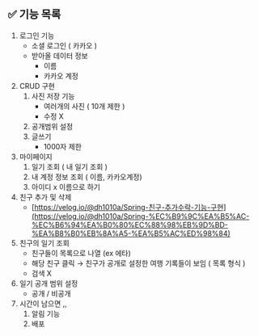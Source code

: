 ## ✅ 기능 목록

1. 로그인 기능 
    - 소셜 로그인 ( 카카오 )
    - 받아올 데이터 정보
        - 이름
        - 카카오 계정
2. CRUD 구현 
    1. 사진 저장 기능 
        - 여러개의 사진 ( 10개 제한 )
        - 수정 X
    2. 공개범위 설정  
    3. 글쓰기 
        - 1000자 제한
3. 마이페이지 
    1. 일기 조회 ( 내 일기 조회 ) 
    2. 내 계정 정보 조회 ( 이름, 카카오계정) 
    3. 아이디 x 이름으로 하기 
4. 친구 추가 및 삭제 
    - [https://velog.io/@dh1010a/Spring-친구-추가수락-기능-구현](https://velog.io/@dh1010a/Spring-%EC%B9%9C%EA%B5%AC-%EC%B6%94%EA%B0%80%EC%88%98%EB%9D%BD-%EA%B8%B0%EB%8A%A5-%EA%B5%AC%ED%98%84)
5. 친구의 일기 조회 
    - 친구들이 목록으로 나열 (ex 에타)
    - 해당 친구 클릭 → 친구가 공개로 설정한 여행 기록들이 보임 ( 목록 형식 )
    - 검색 X
6. 일기 공개 범위 설정
    - 공개 / 비공개
7. 시간이 남으면 ,, 
    1. 알림 기능 
    2. 배포
